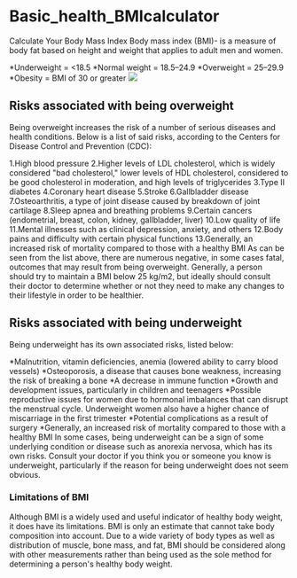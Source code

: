 # Basic_health_BMIcalculator
Calculate Your Body Mass Index
Body mass index (BMI)- is a measure of body fat based on height and weight that applies to adult men and women.

*Underweight = <18.5
*Normal weight = 18.5–24.9
*Overweight = 25–29.9
*Obesity = BMI of 30 or greater
![](bmi_range.PNG)

## Risks associated with being overweight
Being overweight increases the risk of a number of serious diseases and health conditions. Below is a list of said risks, according to the Centers for Disease Control and Prevention (CDC):

1.High blood pressure
2.Higher levels of LDL cholesterol, which is widely considered "bad cholesterol," lower levels of HDL cholesterol, considered to be good cholesterol in moderation, and high levels of triglycerides
3.Type II diabetes
4.Coronary heart disease
5.Stroke
6.Gallbladder disease
7.Osteoarthritis, a type of joint disease caused by breakdown of joint cartilage
8.Sleep apnea and breathing problems
9.Certain cancers (endometrial, breast, colon, kidney, gallbladder, liver)
10.Low quality of life
11.Mental illnesses such as clinical depression, anxiety, and others
12.Body pains and difficulty with certain physical functions
13.Generally, an increased risk of mortality compared to those with a healthy BMI
As can be seen from the list above, there are numerous negative, in some cases fatal, outcomes that may result from being overweight. Generally, a person should try to maintain a BMI below 25 kg/m2, but ideally should consult their doctor to determine whether or not they need to make any changes to their lifestyle in order to be healthier.

## Risks associated with being underweight
Being underweight has its own associated risks, listed below:

*Malnutrition, vitamin deficiencies, anemia (lowered ability to carry blood vessels)
*Osteoporosis, a disease that causes bone weakness, increasing the risk of breaking a bone
*A decrease in immune function
*Growth and development issues, particularly in children and teenagers
*Possible reproductive issues for women due to hormonal imbalances that can disrupt the menstrual cycle. Underweight women also have a higher chance of miscarriage in the first trimester
*Potential complications as a result of surgery
*Generally, an increased risk of mortality compared to those with a healthy BMI
In some cases, being underweight can be a sign of some underlying condition or disease such as anorexia nervosa, which has its own risks. Consult your doctor if you think you or someone you know is underweight, particularly if the reason for being underweight does not seem obvious.

### Limitations of BMI
Although BMI is a widely used and useful indicator of healthy body weight, it does have its limitations. BMI is only an estimate that cannot take body composition into account. Due to a wide variety of body types as well as distribution of muscle, bone mass, and fat, BMI should be considered along with other measurements rather than being used as the sole method for determining a person's healthy body weight.
